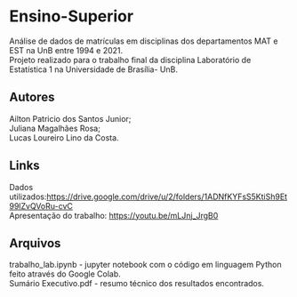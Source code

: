 # Ensino-Superior
Análise de dados de matrículas em disciplinas dos departamentos MAT e EST na UnB entre 1994 e 2021.   
Projeto realizado para o trabalho final da disciplina Laboratório de Estatística 1 na Universidade de Brasília- UnB.

## Autores
Ailton Patricio dos Santos Junior;  
Juliana Magalhães Rosa;  
Lucas Loureiro Lino da Costa.

## Links
Dados utilizados:https://drive.google.com/drive/u/2/folders/1ADNfKYFsS5KtiSh9Et99lZvQVoRu-cvC  
Apresentação do trabalho: https://youtu.be/mLJnj_JrgB0

## Arquivos
trabalho_lab.ipynb - jupyter notebook com o código em linguagem Python feito através do Google Colab.  
Sumário Executivo.pdf - resumo técnico dos resultados encontrados.
